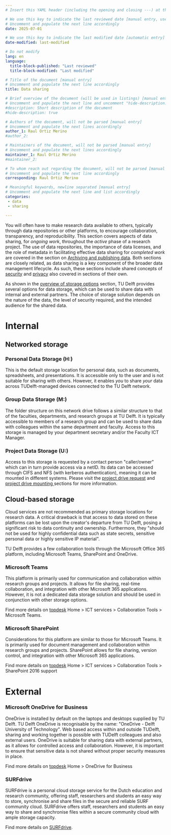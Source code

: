 ```yaml
---
# Insert this YAML header (including the opening and closing ---) at the beginning of the document and fill it out accordingly

# We use this key to indicate the last reviewed date [manual entry, use YYYY-MM-DD]
# Uncomment and populate the next line accordingly
date: 2025-07-01

# We use this key to indicate the last modified date [automatic entry]
date-modified: last-modified

# Do not modify
lang: en
language: 
  title-block-published: "Last reviewed"
  title-block-modified: "Last modified"

# Title of the document [manual entry]
# Uncomment and populate the next line accordingly
title: Data sharing

# Brief overview of the document (will be used in listings) [manual entry]
# Uncomment and populate the next line and uncomment "hide-description: true".
#description: Short description of the document
#hide-description: true

# Authors of the document, will not be parsed [manual entry]
# Uncomment and populate the next lines accordingly
author_1: Raul Ortiz Merino
#author_2:

# Maintainers of the document, will not be parsed [manual entry]
# Uncomment and populate the next lines accordingly
maintainer_1: Raul Ortiz Merino
#maintainer_2:

# To whom reach out regarding the document, will not be parsed [manual entry]
# Uncomment and populate the next line accordingly
corresponding: Raul Ortiz Merino

# Meaningful keywords, newline separated [manual entry]
# Uncomment and populate the next line and list accordingly
categories: 
 - data
 - sharing

---
```


You will often have to make research data available to others, typically through data repositories or other platforms, to encourage collaboration, transparency, and reproducibility. This section covers aspects of data sharing, for *ongoing work*, throughout the *active* phase of a research project. The use of data repositories, the importance of data licenses, and the role of metadata in facilitating effective data sharing for *completed work* are covered in the section on [Archiving and publishing data](../data_publishing/archival_publishing_index.md). Both sections are closely related, as data sharing is a key component of the broader data management lifecycle. As such, these sections include shared concepts of [security](../data_storage/security.md) and [privacy](../planning/privacy.md) also covered in sections of their own.

As shown in the [overview of storage options](../data_storage/storage_options.md#overview-of-storage-options) section, TU Delft provides several options for data storage, which can be used to share data with internal and external partners. The choice of storage solution depends on the nature of the data, the level of security required, and the intended audience for the shared data.

# Internal 

## Networked storage

### Personal Data Storage (H:)

This is the default storage location for personal data, such as documents, spreadsheets, and presentations. It is accessible only to the user and is not suitable for sharing with others. However, it enables *you* to share *your* data across TUDelft-managed devices connected to the TU Delft network.

### Group Data Storage (M:)

The folder structure on this network drive follows a similar structure to that of the faculties, departments, and research groups at TU Delft. It is typically accessible to members of a research group and can be used to share data with colleagues within the same department and faculty. Access to this storage is managed by your department secretary and/or the Faculty ICT Manager.

### Project Data Storage (U:)

Access to this storage is requested by a contact person "caller/owner" which can in turn provide access via a netID. Its data can be accessed through CIFS and NFS (with kerberos authentication), meaning it can be mounted in different systems. Please visit the [project drive request](../data_storage/project_drive_request.md) and [project drive mounting ](../data_storage/project_drive_mounting.md) sections for more information.

## Cloud-based storage

Cloud services are not recommended as primary storage locations for research data. A critical drawback is that access to data stored on these platforms can be lost upon the creator's departure from TU Delft, posing a significant risk to data continuity and ownership. Furthermore, they "should not be used for highly confidential data such as state secrets, sensitive personal data or highly sensitive IP material".

TU Delft provides a few collaboration tools through the Microsoft Office 365 platform, including Microsoft Teams, SharePoint and OneDrive. 

### Microsoft Teams

This platform is primarily used for communication and collaboration within research groups and projects. It allows for file sharing, real-time collaboration, and integration with other Microsoft 365 applications. However, it is not a dedicated data storage solution and should be used in conjunction with other storage options.

Find more details on [topdesk](https://tudelft.topdesk.net/) Home > ICT services > Collaboration Tools > Microsoft Teams.

### Microsoft SharePoint

Considerations for this platform are similar to those for Microsoft Teams. It is primarily used for document management and collaboration within research groups and projects. SharePoint allows for file sharing, version control, and integration with other Microsoft 365 applications.

Find more details on [topdesk](https://tudelft.topdesk.net/) Home > ICT services > Collaboration Tools > SharePoint 2016 support

# External

### Microsoft OneDrive for Business

OneDrive is installed by default on the laptops and desktops supplied by TU Delft. TU Delft OneDrive is recognisable by the name: "OneDrive - Delft University of Technology". Web based access within and outside TUDelft, sharing and working together is possible with TUDelft colleagues and also external users. OneDrive is suitable for sharing data with external partners, as it allows for controlled access and collaboration. However, it is important to ensure that sensitive data is not shared without proper security measures in place.

Find more details on [topdesk](https://tudelft.topdesk.net/) Home > OneDrive for Business 

### SURFdrive

SURFdrive is a personal cloud storage service for the Dutch education and research community, offering staff, researchers and students an easy way to store, synchronise and share files in the secure and reliable SURF community cloud. SURFdrive offers staff, researchers and students an easy way to share and synchronise files within a secure community cloud with ample storage capacity.

Find more details on [SURFdrive](https://www.surf.nl/en/surfdrive).